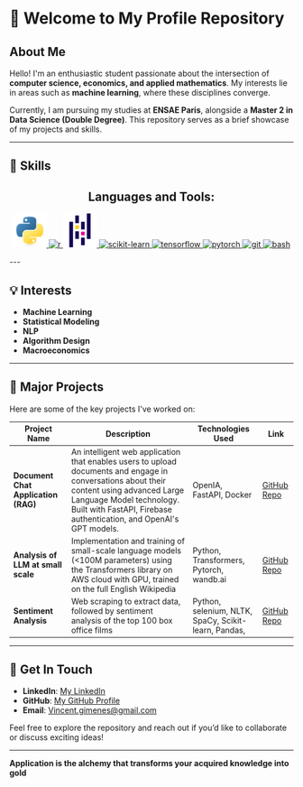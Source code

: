 # 👋 Welcome to My Profile Repository

## About Me

Hello! I'm an enthusiastic student passionate about the intersection of **computer science, economics, and applied mathematics**. My interests lie in areas such as **machine learning**, where these disciplines converge.

Currently, I am pursuing my studies at **ENSAE Paris**, alongside a **Master 2 in Data Science (Double Degree)**. This repository serves as a brief showcase of my projects and skills.

---

## 🔧 Skills

<h2 align="center">Languages and Tools:</h2>  
<p align="center">   
  <a href="https://www.python.org" target="_blank" rel="noreferrer">   
    <img src="https://raw.githubusercontent.com/devicons/devicon/master/icons/python/python-original.svg" alt="python" width="60" height="60"/>   
  </a>   
  <a href="https://www.r-project.org/" target="_blank" rel="noreferrer">   
    <img src="https://www.vectorlogo.zone/logos/r-project/r-project-icon.svg" alt="r" width="60" height="60"/>   
  </a>   
  <a href="https://www.pandas.pydata.org" target="_blank" rel="noreferrer">   
    <img src="https://raw.githubusercontent.com/devicons/devicon/2ae2a900d2f041da66e950e4d48052658d850630/icons/pandas/pandas-original.svg" alt="pandas" width="60" height="60"/>   
  </a>  
  <a href="https://scikit-learn.org/" target="_blank" rel="noreferrer">   
    <img src="https://upload.wikimedia.org/wikipedia/commons/0/05/Scikit_learn_logo_small.svg" alt="scikit-learn" width="60" height="60"/>   
  </a>  
  <a href="https://www.tensorflow.org/" target="_blank" rel="noreferrer">   
    <img src="https://www.vectorlogo.zone/logos/tensorflow/tensorflow-icon.svg" alt="tensorflow" width="60" height="60"/>   
  </a>  
  <a href="https://pytorch.org/" target="_blank" rel="noreferrer">   
    <img src="https://www.vectorlogo.zone/logos/pytorch/pytorch-icon.svg" alt="pytorch" width="60" height="60"/>   
  </a>   
  <a href="https://git-scm.com/" target="_blank" rel="noreferrer">   
    <img src="https://www.vectorlogo.zone/logos/git-scm/git-scm-icon.svg" alt="git" width="60" height="60"/>   
  </a>  
  <a href="https://www.gnu.org/software/bash/" target="_blank" rel="noreferrer">   
    <img src="https://www.vectorlogo.zone/logos/gnu_bash/gnu_bash-icon.svg" alt="bash" width="60" height="60"/>   
  </a>  
</p> 
---

## 💡 Interests

- **Machine Learning**  
- **Statistical Modeling**  
- **NLP**  
- **Algorithm Design**  
- **Macroeconomics**  

---

## 📂 Major Projects

Here are some of the key projects I've worked on:

| Project Name                     | Description                                                                 | Technologies Used                          | Link                                           |
|----------------------------------|-----------------------------------------------------------------------------|-------------------------------------------|------------------------------------------------|
| **Document Chat Application (RAG)** | An intelligent web application that enables users to upload documents and engage in conversations about their content using advanced Large Language Model technology. Built with FastAPI, Firebase authentication, and OpenAI's GPT models.    | OpenIA, FastAPI, Docker   | [GitHub Repo](#)                               |
| **Analysis of LLM at small scale**        |Implementation and training of small-scale language models (<100M parameters) using the Transformers library on AWS cloud with GPU, trained on the full English Wikipedia| Python, Transformers, Pytorch, wandb.ai              | [GitHub Repo](#)                               |
| **Sentiment Analysis**         |Web scraping to extract data, followed by sentiment analysis of the top 100 box office films    | Python, selenium, NLTK, SpaCy, Scikit-learn, Pandas,      | [GitHub Repo](#)                               |


---

## 🚀 Get In Touch

- **LinkedIn**: [My LinkedIn](#)  
- **GitHub**: [My GitHub Profile](#)  
- **Email**: Vincent.gimenes@gmail.com  

Feel free to explore the repository and reach out if you’d like to collaborate or discuss exciting ideas!  

---

**Application is the alchemy that transforms your acquired knowledge into gold**  
